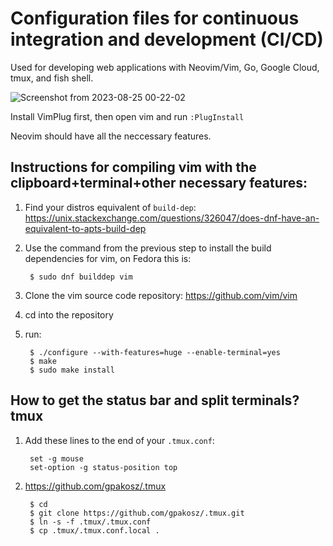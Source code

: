 # Configuration files for continuous integration and development (CI/CD)

Used for developing web applications with Neovim/Vim, Go, Google Cloud, tmux, and fish shell.

![Screenshot from 2023-08-25 00-22-02](https://github.com/hartsfield/vimrc/assets/30379836/dc59a4e1-c5a7-4119-83ac-6f842cc6ae77)

Install VimPlug first, then open vim and run `:PlugInstall`

Neovim should have all the neccessary features.

## Instructions for compiling vim with the clipboard+terminal+other necessary features:

1. Find your distros equivalent of `build-dep`: https://unix.stackexchange.com/questions/326047/does-dnf-have-an-equivalent-to-apts-build-dep
2. Use the command from the previous step to install the build dependencies for vim, on Fedora this is:

        $ sudo dnf builddep vim

3. Clone the vim source code repository: https://github.com/vim/vim
4. cd into the repository
5. run:

        $ ./configure --with-features=huge --enable-terminal=yes
        $ make
        $ sudo make install

## How to get the status bar and split terminals? tmux

1. Add these lines to the end of your `.tmux.conf`:

        set -g mouse
        set-option -g status-position top

2. https://github.com/gpakosz/.tmux

        $ cd
        $ git clone https://github.com/gpakosz/.tmux.git
        $ ln -s -f .tmux/.tmux.conf
        $ cp .tmux/.tmux.conf.local .
